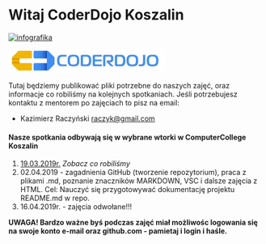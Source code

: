 # Witaj CoderDojo Koszalin
[![infografika](https://img.shields.io/static/v1.svg?label=CoderDojo&message=Koszalin&color=blue?style=plastic)][Koszalin]

![logo1](https://github.com/coderdojokoszalin/meet/blob/master/images/cd_logo.png)

Tutaj będziemy publikować pliki potrzebne do naszych zajęć, oraz informacje co robiliśmy na kolejnych spotkaniach.
Jeśli potrzebujesz kontaktu z mentorem po zajęciach to pisz na email: 
- Kazimierz Raczyński <raczyk@gmail.com>

#### Nasze spotkania odbywają się w wybrane wtorki w ComputerCollege Koszalin
1. [19.03.2019r.](https://github.com/coderdojokoszalin/meet/blob/master/19_03_2019.md) _Zobacz co robiliśmy_
2. 02.04.2019 - zagadnienia GitHub (tworzenie repozytorium), praca z plikami .md, poznanie znaczników MARKDOWN, VSC i dalsze zajęcia z HTML. Cel: Nauczyć się przygotowywać dokumentację projektu README.md w repo.
3. 16.04.2019r. - zajęcia odwołane!!!

**UWAGA! Bardzo ważne byś podczas zajęć miał możliwośc logowania się na swoje konto e-mail oraz github.com - pamietaj i login i haśle.**

[Koszalin]: https://github.com/coderdojokoszalin
